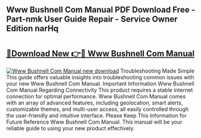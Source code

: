 ## Www Bushnell Com Manual PDF Download Free - Part-nmk User Guide Repair - Service Owner Edition narHq

# <h2><a href="http://bc2024.oget.top/?id=Www+Bushnell+Com+Manual">🔗Download New 👉🔴 Www Bushnell Com Manual</a></h2>

[![Www Bushnell Com Manual new download](https://i.imgur.com/5g1atiW.png)](http://bc2024.oget.top/?id=Www+Bushnell+Com+Manual)
Troubleshooting Made Simple This guide offers valuable insights into troubleshooting common issues with your new Www Bushnell Com Manual. Important Information Www Bushnell Com Manual Regarding Connectivity This product requires a stable internet connection for optimal performance. Www Bushnell Com Manual comes with an array of advanced features, including geolocation, smart alerts, customizable themes, and multi-user access, all easily controlled through the user-friendly and intuitive interface. Please Keep This Information for Future Reference Www Bushnell Com Manual. This manual will be your reliable guide to using your new product effectively.
